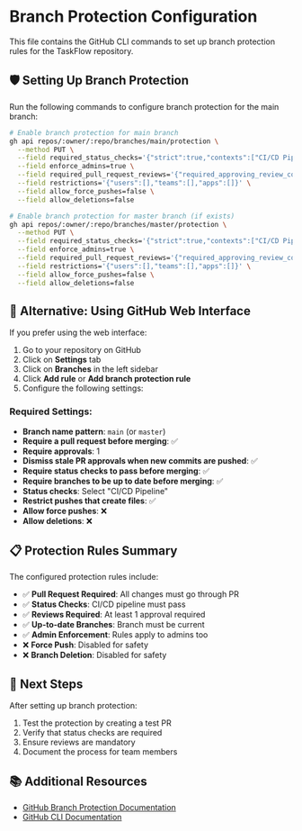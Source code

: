# Branch Protection Configuration

This file contains the GitHub CLI commands to set up branch protection rules for the TaskFlow repository.

## 🛡️ Setting Up Branch Protection

Run the following commands to configure branch protection for the main branch:

```bash
# Enable branch protection for main branch
gh api repos/:owner/:repo/branches/main/protection \
  --method PUT \
  --field required_status_checks='{"strict":true,"contexts":["CI/CD Pipeline"]}' \
  --field enforce_admins=true \
  --field required_pull_request_reviews='{"required_approving_review_count":1,"dismiss_stale_reviews":true,"require_code_owner_reviews":false}' \
  --field restrictions='{"users":[],"teams":[],"apps":[]}' \
  --field allow_force_pushes=false \
  --field allow_deletions=false

# Enable branch protection for master branch (if exists)
gh api repos/:owner/:repo/branches/master/protection \
  --method PUT \
  --field required_status_checks='{"strict":true,"contexts":["CI/CD Pipeline"]}' \
  --field enforce_admins=true \
  --field required_pull_request_reviews='{"required_approving_review_count":1,"dismiss_stale_reviews":true,"require_code_owner_reviews":false}' \
  --field restrictions='{"users":[],"teams":[],"apps":[]}' \
  --field allow_force_pushes=false \
  --field allow_deletions=false
```

## 🔧 Alternative: Using GitHub Web Interface

If you prefer using the web interface:

1. Go to your repository on GitHub
2. Click on **Settings** tab
3. Click on **Branches** in the left sidebar
4. Click **Add rule** or **Add branch protection rule**
5. Configure the following settings:

### Required Settings:
- **Branch name pattern**: `main` (or `master`)
- **Require a pull request before merging**: ✅
- **Require approvals**: 1
- **Dismiss stale PR approvals when new commits are pushed**: ✅
- **Require status checks to pass before merging**: ✅
- **Require branches to be up to date before merging**: ✅
- **Status checks**: Select "CI/CD Pipeline"
- **Restrict pushes that create files**: ✅
- **Allow force pushes**: ❌
- **Allow deletions**: ❌

## 📋 Protection Rules Summary

The configured protection rules include:

- ✅ **Pull Request Required**: All changes must go through PR
- ✅ **Status Checks**: CI/CD pipeline must pass
- ✅ **Reviews Required**: At least 1 approval required
- ✅ **Up-to-date Branches**: Branch must be current
- ✅ **Admin Enforcement**: Rules apply to admins too
- ❌ **Force Push**: Disabled for safety
- ❌ **Branch Deletion**: Disabled for safety

## 🚀 Next Steps

After setting up branch protection:

1. Test the protection by creating a test PR
2. Verify that status checks are required
3. Ensure reviews are mandatory
4. Document the process for team members

## 📚 Additional Resources

- [GitHub Branch Protection Documentation](https://docs.github.com/en/repositories/configuring-branches-and-merges-in-your-repository/defining-the-mergeability-of-pull-requests/about-protected-branches)
- [GitHub CLI Documentation](https://cli.github.com/manual/)
